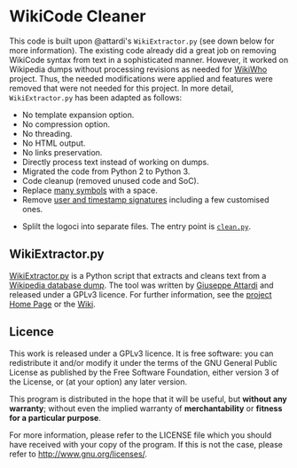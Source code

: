 # WikiCode Cleaner
This code is built upon @attardi's `WikiExtractor.py` (see down below for more information).
The existing code already did a great job on removing WikiCode syntax from text in a sophisticated manner.
However, it worked on Wikipedia dumps without processing revisions as needed for [WikiWho](https://github.com/0nse/WikiWho/tree/DiscussionsParser) project.
Thus, the needed modifications were applied and features were removed that were not needed for this project.
In more detail, `WikiExtractor.py` has been adapted as follows:

* No template expansion option.
* No compression option.
* No threading.
* No HTML output.
* No links preservation.
* Directly process text instead of working on dumps.
* Migrated the code from Python 2 to Python 3.
* Code cleanup (removed unused code and SoC).
* Replace [many symbols](removeSymbols.py) with a space.
* Remove [user and timestamp signatures](https://en.wikipedia.org/wiki/Wikipedia:Signatures) including a few customised ones.
- Splilt the logoci into separate files. The entry point is [`clean.py`](clean.py).

## WikiExtractor.py
[WikiExtractor.py](http://medialab.di.unipi.it/wiki/Wikipedia_Extractor) is a Python script that extracts and cleans text from a [Wikipedia database dump](http://download.wikimedia.org/).
The tool was written by [Giuseppe Attardi](https://github.com/attardi) and released under a GPLv3 licence.
For further information, see the [project Home Page](http://medialab.di.unipi.it/wiki/Wikipedia_Extractor) or the [Wiki](https://github.com/attardi/wikiextractor/wiki).

## Licence
This work is released under a GPLv3 licence.
It is free software: you can redistribute it and/or modify it under the terms of the GNU General Public License as published by the Free Software Foundation, either version 3 of the License, or (at your option) any later version.

This program is distributed in the hope that it will be useful, but **without any warranty**; without even the implied warranty of **merchantability** or **fitness for a particular purpose**.

For more information, please refer to the LICENSE file which you should have received with your copy of the program.
If this is not the case, please refer to http://www.gnu.org/licenses/.
